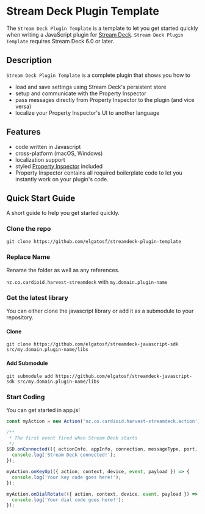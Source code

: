 
# Stream Deck Plugin Template

The `Stream Deck Plugin Template` is a template to let you get started quickly when writing a JavaScript plugin for [Stream Deck](https://developer.elgato.com/documentation/stream-deck/). `Stream Deck Plugin Template` requires Stream Deck 6.0 or later.

## Description

`Stream Deck Plugin Template` is a complete plugin that shows you how to

- load and save settings using Stream Deck's persistent store
- setup and communicate with the Property Inspector
- pass messages directly from Property Inspector to the plugin (and vice versa)
- localize your Property Inspector's UI to another language

## Features

- code written in Javascript
- cross-platform (macOS, Windows)
- localization support
- styled [Property Inspector](https://developer.elgato.com/documentation/stream-deck/sdk/property-inspector/) included
- Property Inspector contains all required boilerplate code to let you instantly work on your plugin's code.

## Quick Start Guide

A short guide to help you get started quickly.

### Clone the repo

```git clone https://github.com/elgatosf/streamdeck-plugin-template```

### Replace Name

Rename the folder as well as any references.

`nz.co.cardioid.harvest-streamdeck` with `my.domain.plugin-name`

### Get the latest library

You can either clone the javascript library or add it as a submodule to your repository.

#### Clone

```git clone https://github.com/elgatosf/streamdeck-javascript-sdk src/my.domain.plugin-name/libs```

#### Add Submodule

```git submodule add https://github.com/elgatosf/streamdeck-javascript-sdk src/my.domain.plugin-name/libs```

### Start Coding

You can get started in app.js!

```javascript
const myAction = new Action('nz.co.cardioid.harvest-streamdeck.action');

/**
 * The first event fired when Stream Deck starts
 */
$SD.onConnected(({ actionInfo, appInfo, connection, messageType, port, uuid }) => {
  console.log('Stream Deck connected!');
});

myAction.onKeyUp(({ action, context, device, event, payload }) => {
  console.log('Your key code goes here!');
});

myAction.onDialRotate(({ action, context, device, event, payload }) => {
  console.log('Your dial code goes here!');
});
```
